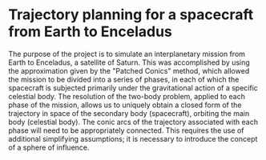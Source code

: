 # Trajectory planning for a spacecraft from Earth to Enceladus

The purpose of the project is to simulate an interplanetary mission from Earth to 
Enceladus, a satellite of Saturn. This was accomplished by using the approximation 
given by the "Patched Conics" method, which allowed the mission to be divided into a series of phases, in each of which the spacecraft is subjected primarily under 
the gravitational action of a specific celestial body. The resolution of the 
two-body problem, applied to each phase of the mission, allows us to uniquely obtain 
a closed form of the trajectory in space of the secondary body (spacecraft), 
orbiting the main body (celestial body). 
The conic arcs of the trajectory associated with each phase will need to be
appropriately connected. This requires the use of additional simplifying assumptions; 
it is necessary to introduce the concept of a sphere of influence.
